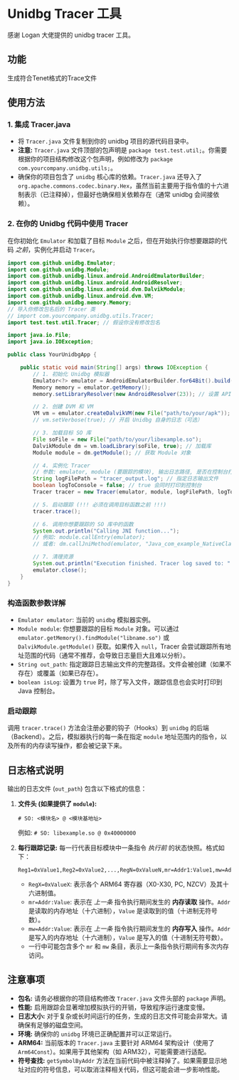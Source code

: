 # Unidbg Tracer 工具

感谢 Logan 大佬提供的 unidbg tracer 工具。

## 功能

生成符合Tenet格式的Trace文件

## 使用方法

### 1. 集成 Tracer.java

*   将 `Tracer.java` 文件复制到你的 unidbg 项目的源代码目录中。
*   **注意:** `Tracer.java` 文件顶部的包声明是 `package test.test.util;`。你需要根据你的项目结构修改这个包声明，例如修改为 `package com.yourcompany.unidbg.utils;`。
*   确保你的项目包含了 `unidbg` 核心库的依赖。`Tracer.java` 还导入了 `org.apache.commons.codec.binary.Hex`，虽然当前主要用于指令值的十六进制表示（已注释掉），但最好也确保相关依赖存在（通常 unidbg 会间接依赖）。

### 2. 在你的 Unidbg 代码中使用 Tracer

在你初始化 `Emulator` 和加载了目标 `Module` 之后，但在开始执行你想要跟踪的代码 *之前*，实例化并启动 `Tracer`。

```java
import com.github.unidbg.Emulator;
import com.github.unidbg.Module;
import com.github.unidbg.linux.android.AndroidEmulatorBuilder;
import com.github.unidbg.linux.android.AndroidResolver;
import com.github.unidbg.linux.android.dvm.DalvikModule;
import com.github.unidbg.linux.android.dvm.VM;
import com.github.unidbg.memory.Memory;
// 导入你修改包名后的 Tracer 类
// import com.yourcompany.unidbg.utils.Tracer;
import test.test.util.Tracer; // 假设你没有修改包名

import java.io.File;
import java.io.IOException;

public class YourUnidbgApp {

    public static void main(String[] args) throws IOException {
        // 1. 初始化 Unidbg 模拟器
        Emulator<?> emulator = AndroidEmulatorBuilder.for64Bit().build(); // 以 ARM64 为例
        Memory memory = emulator.getMemory();
        memory.setLibraryResolver(new AndroidResolver(23)); // 设置 API Level

        // 2. 创建 DVM 和 VM
        VM vm = emulator.createDalvikVM(new File("path/to/your/apk")); // 如果需要 APK 环境
        // vm.setVerbose(true); // 开启 Unidbg 自身的日志（可选）

        // 3. 加载目标 SO 库
        File soFile = new File("path/to/your/libexample.so");
        DalvikModule dm = vm.loadLibrary(soFile, true); // 加载库
        Module module = dm.getModule(); // 获取 Module 对象

        // 4. 实例化 Tracer
        // 参数: emulator, module (要跟踪的模块), 输出日志路径, 是否在控制台打印日志
        String logFilePath = "tracer_output.log"; // 指定日志输出文件
        boolean logToConsole = false; // true 会同时打印到控制台
        Tracer tracer = new Tracer(emulator, module, logFilePath, logToConsole);

        // 5. 启动跟踪 (!!! 必须在调用目标函数之前 !!!)
        tracer.trace();

        // 6. 调用你想要跟踪的 SO 库中的函数
        System.out.println("Calling JNI function...");
        // 例如: module.callEntry(emulator);
        // 或者: dm.callJniMethod(emulator, "Java_com_example_NativeClass_targetFunction(I)V", 123);

        // 7. 清理资源
        System.out.println("Execution finished. Tracer log saved to: " + logFilePath);
        emulator.close();
    }
}
```

### 构造函数参数详解

*   `Emulator emulator`: 当前的 `unidbg` 模拟器实例。
*   `Module module`: 你想要跟踪的目标 `Module` 对象。可以通过 `emulator.getMemory().findModule("libname.so")` 或 `DalvikModule.getModule()` 获取。如果传入 `null`，Tracer 会尝试跟踪所有地址范围的代码（通常不推荐，会导致日志量巨大且难以分析）。
*   `String out_path`: 指定跟踪日志输出文件的完整路径。文件会被创建（如果不存在）或覆盖（如果已存在）。
*   `boolean isLog`: 设置为 `true` 时，除了写入文件，跟踪信息也会实时打印到 Java 控制台。

### 启动跟踪

调用 `tracer.trace()` 方法会注册必要的钩子（Hooks）到 `unidbg` 的后端（Backend）。之后，模拟器执行的每一条在指定 `module` 地址范围内的指令，以及所有的内存读写操作，都会被记录下来。

## 日志格式说明

输出的日志文件 (`out_path`) 包含以下格式的信息：

1.  **文件头 (如果提供了 `module`):**
    ```
    # SO: <模块名> @ <模块基地址>
    ```
    例如: `# SO: libexample.so @ 0x40000000`

2.  **每行跟踪记录:**
    每一行代表目标模块中一条指令 *执行前* 的状态快照。格式如下：
    ```
    Reg1=0xValue1,Reg2=0xValue2,...,RegN=0xValueN,mr=Addr1:Value1,mw=Addr2:Value2,mr=Addr3:Value3,...
    ```
    *   `RegX=0xValueX`: 表示各个 ARM64 寄存器（X0-X30, PC, NZCV）及其十六进制值。
    *   `mr=Addr:Value`: 表示在 *上一条* 指令执行期间发生的 **内存读取** 操作。`Addr` 是读取的内存地址（十六进制），`Value` 是读取到的值（十进制无符号数）。
    *   `mw=Addr:Value`: 表示在 *上一条* 指令执行期间发生的 **内存写入** 操作。`Addr` 是写入的内存地址（十六进制），`Value` 是写入的值（十进制无符号数）。
    *   一行中可能包含多个 `mr` 和 `mw` 条目，表示上一条指令执行期间有多次内存访问。

## 注意事项

*   **包名:** 请务必根据你的项目结构修改 `Tracer.java` 文件头部的 `package` 声明。
*   **性能:** 启用跟踪会显著增加模拟执行的开销，导致程序运行速度变慢。
*   **日志大小:** 对于复杂或长时间运行的任务，生成的日志文件可能会非常大。请确保有足够的磁盘空间。
*   **环境:** 确保你的 `unidbg` 环境已正确配置并可以正常运行。
*   **ARM64:** 当前版本的 `Tracer.java` 主要针对 ARM64 架构设计（使用了 `Arm64Const`）。如果用于其他架构（如 ARM32），可能需要进行适配。
*   **符号查找:** `getSymbolByAddr` 方法在当前代码中被注释掉了。如果需要显示地址对应的符号信息，可以取消注释相关代码，但这可能会进一步影响性能。
